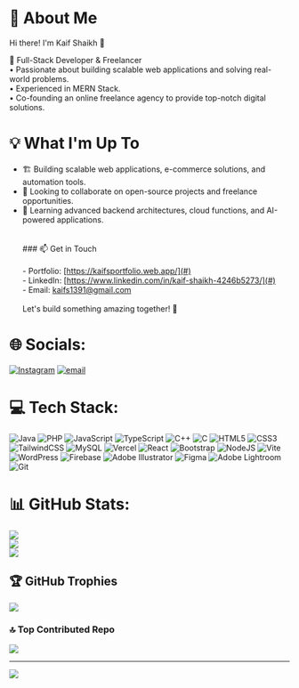 # 💫 About Me
Hi there! I'm Kaif Shaikh 👋  

🚀 Full-Stack Developer & Freelancer  
• Passionate about building scalable web applications and solving real-world problems.  
• Experienced in MERN Stack.  
• Co-founding an online freelance agency to provide top-notch digital solutions.  

# 💡 What I'm Up To
- 🏗 Building scalable web applications, e-commerce solutions, and automation tools.  
- 🤝 Looking to collaborate on open-source projects and freelance opportunities.  
- 🧠 Learning advanced backend architectures, cloud functions, and AI-powered applications.  
  <br><br>### 📫 Get in Touch  <br><br>- Portfolio: [https://kaifsportfolio.web.app/](#)  <br>- LinkedIn: [https://www.linkedin.com/in/kaif-shaikh-4246b5273/](#)  <br>- Email: kaifs1391@gmail.com  <br><br>Let's build something amazing together! 🚀<br>


# 🌐 Socials:
[![Instagram](https://img.shields.io/badge/Instagram-%23E4405F.svg?logo=Instagram&logoColor=white)](https://instagram.com/_.kaif_shaikh) [![email](https://img.shields.io/badge/Email-D14836?logo=gmail&logoColor=white)](mailto:kaifs1391@gmail.com) 

# 💻 Tech Stack:
![Java](https://img.shields.io/badge/java-%23ED8B00.svg?style=for-the-badge&logo=openjdk&logoColor=white) ![PHP](https://img.shields.io/badge/php-%23777BB4.svg?style=for-the-badge&logo=php&logoColor=white) ![JavaScript](https://img.shields.io/badge/javascript-%23323330.svg?style=for-the-badge&logo=javascript&logoColor=%23F7DF1E) ![TypeScript](https://img.shields.io/badge/typescript-%23007ACC.svg?style=for-the-badge&logo=typescript&logoColor=white) ![C++](https://img.shields.io/badge/c++-%2300599C.svg?style=for-the-badge&logo=c%2B%2B&logoColor=white) ![C](https://img.shields.io/badge/c-%2300599C.svg?style=for-the-badge&logo=c&logoColor=white) ![HTML5](https://img.shields.io/badge/html5-%23E34F26.svg?style=for-the-badge&logo=html5&logoColor=white) ![CSS3](https://img.shields.io/badge/css3-%231572B6.svg?style=for-the-badge&logo=css3&logoColor=white) ![TailwindCSS](https://img.shields.io/badge/tailwindcss-%2338B2AC.svg?style=for-the-badge&logo=tailwind-css&logoColor=white) ![MySQL](https://img.shields.io/badge/mysql-4479A1.svg?style=for-the-badge&logo=mysql&logoColor=white) ![Vercel](https://img.shields.io/badge/vercel-%23000000.svg?style=for-the-badge&logo=vercel&logoColor=white) ![React](https://img.shields.io/badge/react-%2320232a.svg?style=for-the-badge&logo=react&logoColor=%2361DAFB) ![Bootstrap](https://img.shields.io/badge/bootstrap-%238511FA.svg?style=for-the-badge&logo=bootstrap&logoColor=white) ![NodeJS](https://img.shields.io/badge/node.js-6DA55F?style=for-the-badge&logo=node.js&logoColor=white) ![Vite](https://img.shields.io/badge/vite-%23646CFF.svg?style=for-the-badge&logo=vite&logoColor=white) ![WordPress](https://img.shields.io/badge/WordPress-%23117AC9.svg?style=for-the-badge&logo=WordPress&logoColor=white) ![Firebase](https://img.shields.io/badge/firebase-a08021?style=for-the-badge&logo=firebase&logoColor=ffcd34) ![Adobe Illustrator](https://img.shields.io/badge/adobe%20illustrator-%23FF9A00.svg?style=for-the-badge&logo=adobe%20illustrator&logoColor=white) ![Figma](https://img.shields.io/badge/figma-%23F24E1E.svg?style=for-the-badge&logo=figma&logoColor=white) ![Adobe Lightroom](https://img.shields.io/badge/Adobe%20Lightroom-31A8FF.svg?style=for-the-badge&logo=Adobe%20Lightroom&logoColor=white) ![Git](https://img.shields.io/badge/git-%23F05033.svg?style=for-the-badge&logo=git&logoColor=white)
# 📊 GitHub Stats:
![](https://github-readme-stats.vercel.app/api?username=Gitkaif&theme=dark&hide_border=false&include_all_commits=false&count_private=false)<br/>
![](https://github-readme-streak-stats.herokuapp.com/?user=Gitkaif&theme=dark&hide_border=false)<br/>
![](https://github-readme-stats.vercel.app/api/top-langs/?username=Gitkaif&theme=dark&hide_border=false&include_all_commits=false&count_private=false&layout=compact)

## 🏆 GitHub Trophies
![](https://github-profile-trophy.vercel.app/?username=Gitkaif&theme=radical&no-frame=false&no-bg=true&margin-w=4)

### 🔝 Top Contributed Repo
![](https://github-contributor-stats.vercel.app/api?username=Gitkaif&limit=5&theme=dark&combine_all_yearly_contributions=true)

---
[![](https://visitcount.itsvg.in/api?id=Gitkaif&icon=0&color=0)](https://visitcount.itsvg.in)

<!-- Proudly created with GPRM ( https://gprm.itsvg.in ) -->
